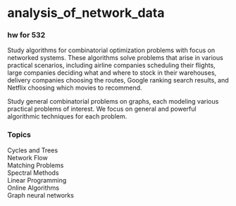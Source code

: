 # analysis_of_network_data

### hw for 532
Study algorithms for combinatorial optimization problems with focus on networked systems. These algorithms solve problems that arise in various practical scenarios, including airline companies scheduling their flights, large companies deciding what and where to stock in their warehouses, delivery companies choosing the routes, Google ranking search results, and Netflix choosing which movies to recommend.

Study general combinatorial problems on graphs, each modeling various practical problems of interest. We focus on general and powerful algorithmic techniques for each problem. 

### Topics

Cycles and Trees  
Network Flow  
Matching Problems  
Spectral Methods  
Linear Programming  
Online Algorithms  
Graph neural networks

